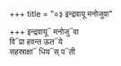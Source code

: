 +++
title = "०३ इन्द्रवायू मनोजुवा"

+++
इन्द्रवायू᳓ मनोजु᳓वा  
वि᳓प्रा हवन्त ऊत᳓ये  
सहस्राक्षा᳓ धिय᳓स् प᳓ती